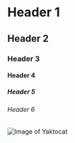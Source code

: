 # Header 1 
## Header 2 
### Header 3 
#### Header 4 
##### Header 5
###### Header 6


![Image of Yaktocat](https://octodex.github.com/images/yaktocat.png)
